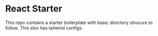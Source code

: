 # React Starter

This repo contains a starter boilerplate with basic directory strucure to follow. This also has tailwind configs.
